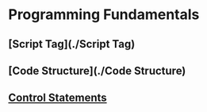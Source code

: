 # Programming Fundamentals
## [Script Tag](./Script Tag)
## [Code Structure](./Code Structure)
## [Control Statements](./Control-Statements.md)
